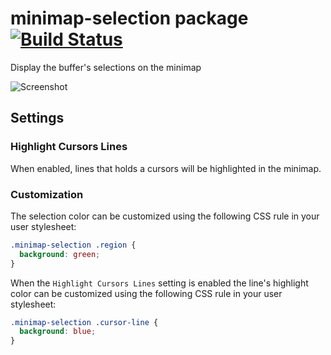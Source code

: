 # minimap-selection package [![Build Status](https://travis-ci.org/atom-minimap/minimap-selection.svg?branch=v4.1.0)](https://travis-ci.org/atom-minimap/minimap-selection)

Display the buffer's selections on the minimap

![Screenshot](https://github.com/atom-minimap/minimap-selection/blob/master/screenshot.gif?raw=true)

## Settings

### Highlight Cursors Lines

When enabled, lines that holds a cursors will be highlighted in the minimap.

### Customization

The selection color can be customized using the following CSS rule in your user stylesheet:

```css
.minimap-selection .region {
  background: green;
}
```

When the `Highlight Cursors Lines` setting is enabled the line's highlight color can be customized using the following CSS rule in your user stylesheet: 

```css
.minimap-selection .cursor-line {
  background: blue;
}
```
